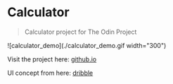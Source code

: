 # Calculator
> Calculator project for The Odin Project

![calculator_demo](./calculator_demo.gif width="300")

Visit the project here: [github.io](https://billi0ns.github.io/calculator/)

UI concept from here: [dribble](https://dribbble.com/shots/9157457--Nuemorphism-Calculator-UI)